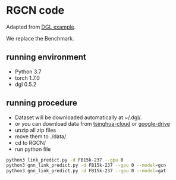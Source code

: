 # RGCN code

Adapted from [DGL example](https://github.com/dmlc/dgl/tree/master/examples/pytorch/rgcn).

We replace the Benchmark.

## running environment

* Python 3.7
* torch 1.7.0
* dgl 0.5.2

## running procedure

* Dataset will be downloaded automatically at ~/.dgl/.
* or you can download data from [tsinghua-cloud](https://cloud.tsinghua.edu.cn/d/8b9644cfa8344f26878c/) or [google-drive](https://drive.google.com/drive/folders/13o5dYuvpZWzgeUPVTLLtpYHAGss2sk_x?usp=sharing)
* unzip all zip files
* move them to ./data/
* cd to RGCN/
* run python file

```bash
python3 link_predict.py -d FB15k-237 --gpu 0 
python3 gnn_link_predict.py -d FB15k-237 --gpu 0 --model=gcn
python3 gnn_link_predict.py -d FB15k-237 --gpu 0 --model=gat
```